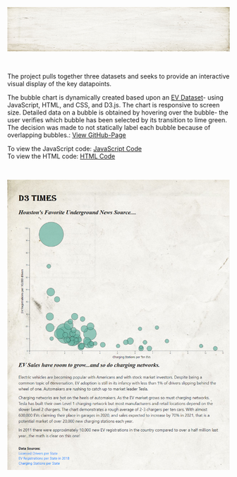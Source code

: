 <html>
<p align="center"><img width="100%" height="100px" src="Images/background.jpg"></p>
<br>            
<body>
<p>
The project pulls together three datasets and seeks to provide an interactive visual display of the key datapoints.

The bubble chart is dynamically created based upon an [EV Dataset](assets/data/EVs.csv)- using JavaScript, HTML, and CSS, and D3.js.  The chart is responsive to screen size. Detailed data on a bubble is obtained by hovering over the bubble- the user verifies which bubble has been selected by its transition to lime green.  The decision was made to not statically label each bubble because of overlapping bubbles.: <a href="https://danawoodruff.github.io/d3-challenge/">View GitHub-Page</a><br>

To view the JavaScript code: [JavaScript Code](assets/js/app.js)<br>
To view the HTML code: [HTML Code](index.html)</p><br>

<p align="center"><img width="1362" height="auto" src="Images/pageview.PNG"></p>
</body>
</html>
